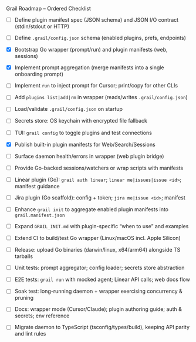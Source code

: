 Grail Roadmap – Ordered Checklist

- [ ] Define plugin manifest spec (JSON schema) and JSON I/O contract (stdin/stdout or HTTP)
- [ ] Define `.grail/config.json` schema (enabled plugins, prefs, endpoints)

- [x] Bootstrap Go wrapper (prompt/run) and plugin manifests (web, sessions)
- [x] Implement prompt aggregation (merge manifests into a single onboarding prompt)
- [ ] Implement `run` to inject prompt for Cursor; print/copy for other CLIs
- [ ] Add `plugins list|add|rm` in wrapper (reads/writes `.grail/config.json`)
- [ ] Load/validate `.grail/config.json` on startup
- [ ] Secrets store: OS keychain with encrypted file fallback
- [ ] TUI: `grail config` to toggle plugins and test connections

- [x] Publish built-in plugin manifests for Web/Search/Sessions
- [ ] Surface daemon health/errors in wrapper (web plugin bridge)
- [ ] Provide Go-backed sessions/watchers or wrap scripts with manifests

- [ ] Linear plugin (Go): `grail auth linear`; `linear me|issues|issue <id>`; manifest guidance
- [ ] Jira plugin (Go scaffold): config + token; `jira me|issue <id>`; manifest

- [ ] Enhance `grail init` to aggregate enabled plugin manifests into `grail.manifest.json`
- [ ] Expand `GRAIL_INIT.md` with plugin-specific “when to use” and examples

- [ ] Extend CI to build/test Go wrapper (Linux/macOS incl. Apple Silicon)
- [ ] Release: upload Go binaries (darwin/linux, x64/arm64) alongside TS tarballs

- [ ] Unit tests: prompt aggregator; config loader; secrets store abstraction
- [ ] E2E tests: `grail run` with mocked agent; Linear API calls; web docs flow
- [ ] Soak test: long-running daemon + wrapper exercising concurrency & pruning

- [ ] Docs: wrapper mode (Cursor/Claude); plugin authoring guide; auth & secrets; env reference

- [ ] Migrate daemon to TypeScript (tsconfig/types/build), keeping API parity and lint rules

